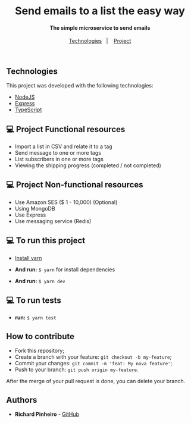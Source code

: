 <h1 align="center">
   Send emails to a list the easy way
</h1>

<h4 align="center">
  The simple microservice to send emails
</h4>

<p align="center">
  <a href="#-tecnologias">Technologies</a>&nbsp;&nbsp;&nbsp;|&nbsp;&nbsp;&nbsp;
  <a href="#-project">Project</a>
</p>

<br>

## Technologies

This project was developed with the following technologies:

- [NodeJS](https://nodejs.org/en/)
- [Express](https://expressjs.com/)
- [TypeScript](https://www.typescriptlang.org/)

## 💻 Project Functional resources

* Import a list in CSV and relate it to a tag
* Send message to one or more tags
* List subscribers in one or more tags
* Viewing the shipping progress (completed / not completed)

## 💻 Project Non-functional resources

* Use Amazon SES ($ 1 - 10,000) (Optional)
* Using MongoDB
* Use Express
* Use messaging service (Redis)

## 💻 To run this project

* [Install yarn](https://classic.yarnpkg.com/en/docs/install)

* **And run:** `$ yarn` for install dependencies

* **And run:** `$ yarn dev`

## 💻 To run tests

* **run:** `$ yarn test`

## How to contribute

- Fork this repository;
- Create a branch with your feature: `git checkout -b my-feature`;
- Commit your changes: `git commit -m 'feat: My nova feature'`;
- Push to your branch: `git push origin my-feature`.

After the merge of your pull request is done, you can delete your branch.



## Authors

* **Richard Pinheiro** - [GitHub](https://github.com/RichardPinheiro)
